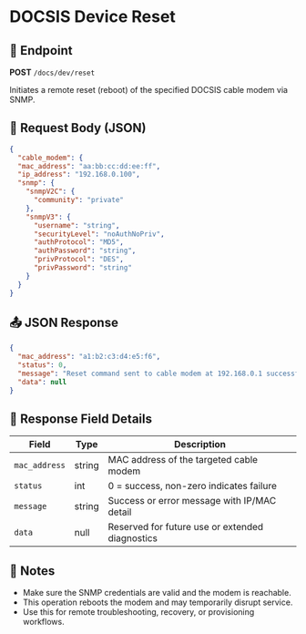 # DOCSIS Device Reset

## 📡 Endpoint

**POST** `/docs/dev/reset`

Initiates a remote reset (reboot) of the specified DOCSIS cable modem via SNMP.

## 📅 Request Body (JSON)

```json
{
  "cable_modem": {
  "mac_address": "aa:bb:cc:dd:ee:ff", 
  "ip_address": "192.168.0.100",
  "snmp": {
    "snmpV2C": {
      "community": "private"
    },
    "snmpV3": {
      "username": "string",
      "securityLevel": "noAuthNoPriv",
      "authProtocol": "MD5",
      "authPassword": "string",
      "privProtocol": "DES",
      "privPassword": "string"
    }
  }
}
```


## 📤 JSON Response

```json
{
  "mac_address": "a1:b2:c3:d4:e5:f6",
  "status": 0,
  "message": "Reset command sent to cable modem at 192.168.0.1 successfully.",
  "data": null
}
```

## 📘 Response Field Details

| Field         | Type   | Description                                     |
| ------------- | ------ | ----------------------------------------------- |
| `mac_address` | string | MAC address of the targeted cable modem         |
| `status`      | int    | 0 = success, non-zero indicates failure         |
| `message`     | string | Success or error message with IP/MAC detail     |
| `data`        | null   | Reserved for future use or extended diagnostics |

## 📃 Notes

* Make sure the SNMP credentials are valid and the modem is reachable.
* This operation reboots the modem and may temporarily disrupt service.
* Use this for remote troubleshooting, recovery, or provisioning workflows.
